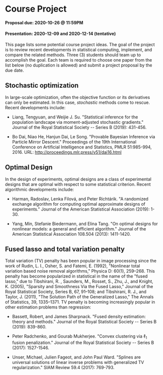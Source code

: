 # Course Project 

#### Proposal due: 2020-10-26 @ 11:59PM
#### Presentation: 2020-12-09 and 2020-12-14 (tentative)

This page lists some potential course project ideas. 
The goal of the project is to review recent developments in statistical computing, implement, and compare the related methods. 
Three (3) students should team up to accomplish the goal. Each team is required to choose one paper from the list below (no duplication is allowed) and submit a project proposal by the due date.

## Stochastic optimization

In large-scale optimization, often the objective function or its derivatives can only be estimated. In this case, *stochastic* methods come to rescue. Recent developments include:

* Liang, Tengyuan, and Weijie J. Su. "Statistical inference for the population landscape via moment-adjusted stochastic gradients." Journal of the Royal Statistical Society -- Series B (2019): 431-456.

* Bo Dai, Niao He, Hanjun Dai, Le Song. "Provable Bayesian Inference via Particle Mirror Descent." Proceedings of the 19th International Conference on Artificial Intelligence and Statistics, PMLR 51:985-994, 2016. URL: <http://proceedings.mlr.press/v51/dai16.html>


## Optimal Design

In the design of experiments, optimal designs are a class of experimental designs that are optimal with respect to some statistical criterion. Recent algorithmic developments include:

<!-- * Dennis Schmidt. "Characterization of $c$-, $L$-, and $\phi_k$-optimal designs for a class of non-linear multiple-regression models." Journal of the Royal Statistical Society -- Series B (2019): 101-120 -->

* Harman, Radoslav, Lenka Filová, and Peter Richtárik. "A randomized exchange algorithm for computing optimal approximate designs of experiments." Journal of the American Statistical Association (2019): 1-30.

* Yang, Min, Stefanie Biedermann, and Elina Tang. "On optimal designs for nonlinear models: a general and efficient algorithm." Journal of the American Statistical Association 108.504 (2013): 1411-1420. 


## Fused lasso and total variation penalty

Total variation (TV) penalty has been popular in image processing since the work of Rudin, L. I., Osher, S. and Fatemi, E. (1992), "Nonlinear total variation based noise removal algorithms," Physica D: 60(1), 259–268. This penalty has become popularized in statistical in the name of the "fused lasso," due to Tibshirani, R. , Saunders, M., Rosset, S., Zhu, J., and Knight, K. (2005), "Sparsity and Smoothness Via the Fused Lasso," Journal of the Royal Statistical Society, Series B, 67, 91–108; and Tibshirani, R. J., and Taylor, J. (2011), "The Solution Path of the Generalized Lasso," The Annals of Statistics, 39, 1335–1371. TV penalty is becoming increasingly popular in other estimation problems than regression:

* Bassett, Robert, and James Sharpnack. "Fused density estimation: theory and methods." Journal of the Royal Statistical Society -- Series B (2019): 839-860.

* Peter Radchenko, and Gourab Mukherjee. "Convex clustering via $\ell_1$ fusion penalization." Journal of the Royal Statistical Society -- Series B (2017): 1527-1546.

* Unser, Michael, Julien Fageot, and John Paul Ward. "Splines are universal solutions of linear inverse problems with generalized TV regularization." SIAM Review 59.4 (2017): 769-793.

<!-- * Tan, K. M. and Witten, D. "Statistical properties of convex clustering." Electron. J. Statist. (2015): 2324–2347. -->


